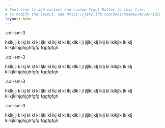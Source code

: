 ```yaml
---
# Feel free to add content and custom Front Matter to this file.
# To modify the layout, see https://jekyllrb.com/docs/themes/#overriding-theme-defaults
layout: home
---
```


<div class="row">
  <div class="col-sm-3">.col-sm-3</div>
  <p>hklkjlj k lkj kl kl kl ljkl kl lkj kl kl lkjkllk l jl jljlkljklj lklj kl lklkjlk lk klj kllkjklhjghjghfgfg fggfgfgh</p>
  <div class="col-sm-3">.col-sm-3</div>
  <p>hklkjlj k lkj kl kl kl ljkl kl lkj kl kl lkjkllk l jl jljlkljklj lklj kl lklkjlk lk klj kllkjklhjghjghfgfg fggfgfgh</p>
  <div class="col-sm-3">.col-sm-3</div>
  <p>hklkjlj k lkj kl kl kl ljkl kl lkj kl kl lkjkllk l jl jljlkljklj lklj kl lklkjlk lk klj kllkjklhjghjghfgfg fggfgfgh</p>
  <div class="col-sm-3">.col-sm-3</div>
  <p>hklkjlj k lkj kl kl kl ljkl kl lkj kl kl lkjkllk l jl jljlkljklj lklj kl lklkjlk lk klj kllkjklhjghjghfgfg fggfgfgh</p>
</div>
